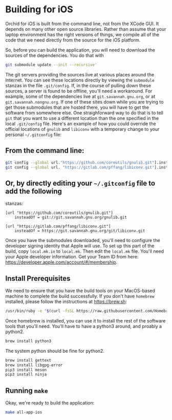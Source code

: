 
# Building for iOS

Orchid for iOS is built from the command line, not from the XCode GUI.  It
depends on many other open source libraries.  Rather than assume that your
laptop environment has the right versions of things, we compile all of the code
that we need directly from the source for the iOS platform.

So, before you can build the application, you will need to download the sources
of the dependencies.  You do that with

```bash
git submodule update --init --recursive'
```

The git servers providing the sources live at various places around the
Internet.  You can see these locations directly by viewing the `submodule`
stanzas in the file `.git/config`.  If, in the course of pulling down these
sources, a server is found to be offline, you'll need a workaround.  For
example,
some of the dependencies live at `git.savannah.gnu.org`, or at
`git.savannah.nongnu.org`.  If one of these sites down while you are trying to
get those submodules that are hosted there, you will have to get the software
from somewhere else.  One straighforward way to do that is to tell `git` that
you want to use a different location than the one specified in the local
`.git/config` file. Here's an example of how you could override the official
locations of `gnulib` and `libiconv` with a temporary change to your personal
`~/.gitconfig` file:

## From the command line:
```bash
git config --global url."https://github.com/coreutils/gnulib.git"].insteadOf "git://git.savannah.gnu.org/gnulib.git"
git config --global url. "https://gitlab.com/pffang/libiconv.git"].insteadOf "https://git.savannah.gnu.org/git/libiconv.git"
```

## Or, by directly editing your `~/.gitconfig` file to add the following
stanzas:
```config
[url "https://github.com/coreutils/gnulib.git"]
	insteadOf = git://git.savannah.gnu.org/gnulib.git

[url "https://gitlab.com/pffang/libiconv.git"]
	insteadOf = https://git.savannah.gnu.org/git/libiconv.git
```

Once you have the submodules downloaded, you'll need to configure the developer
signing identity that Apple will use. To set up this part of the build, copy
`local.mk.in` to `local.mk`. Then edit the `local.mk` file. You'll
need your Apple developer information. Get your Team ID from here:
https://developer.apple.com/account/#/membership.

## Install Prerequisites
We need to ensure that you have the build tools on your MacOS-based machine to
complete the build successfully. If you don't have `homebrew` installed,
please follow the instructions at https://brew.sh:

```bash
/usr/bin/ruby -e "$(curl -fsSL https://raw.githubusercontent.com/Homebrew/install/master/install)"
```

Once homebrew is installed, you can use it to install the rest of the software
tools that you'll need.  You'll have to have a python3 around, and proably a
python2.

```bash
brew install python3
```

The system python should be fine for python2.

```bash
brew install gettext
brew install libgpg-error
pip3 install meson
pip3 install ninja
```

## Running `make`
Okay, we're ready to build the application:

```bash
make all-app-ios
```
